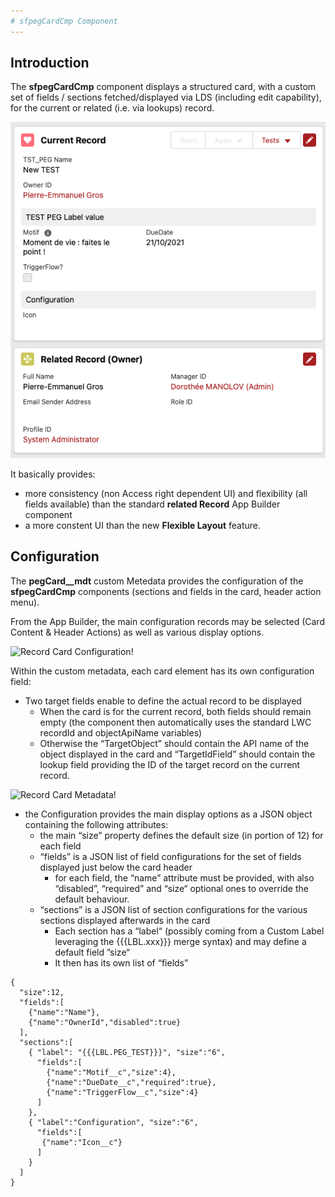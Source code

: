 ```yaml
---
# sfpegCardCmp Component
---
```


## Introduction

The **sfpegCardCmp** component displays a structured card, with a custom
set of fields / sections fetched/displayed via LDS (including edit capability),
for the current or related (i.e. via lookups) record.

![Cards on different records!](/media/sfpegCard.png) 

It basically provides:
* more consistency (non Access right dependent UI) and flexibility
(all fields available) than the standard **related Record** App Builder component 
* a more constent UI than the new **Flexible Layout** feature. 


## Configuration

The **pegCard__mdt** custom Metedata provides the configuration of the **sfpegCardCmp** components (sections and fields in the card, header action menu).

From the App Builder, the main configuration records may be selected (Card Content & Header Actions) as well as various display options.

![Record Card Configuration!](/media/RecordCardConfiguration.png)

Within the custom metadata, each card element has its own configuration field:

* Two target fields enable to define the actual record to be displayed
    * When the card is for the current record, both fields should remain empty (the component then automatically uses the standard LWC recordId and objectApiName variables)
    * Otherwise the “TargetObject” should contain the API name of the object displayed in the card and “TargetIdField” should contain the lookup field providing the ID of the target record on the current record. 

![Record Card Metadata!](/media/RecordCardMeta.png)

* the Configuration provides the main display options as a JSON object containing the following attributes:
    * the main “size” property defines the default size (in portion of 12) for each field
    * “fields” is a JSON list of field configurations for the set of fields displayed just below the card header
        * for each field, the “name” attribute must be provided, with also “disabled”, “required” and “size“ optional ones to override the default behaviour. 
    * “sections” is a JSON list of section configurations for the various sections displayed afterwards in the card
        * Each section has a “label“ (possibly coming from a Custom Label leveraging the  {{{LBL.xxx}}} merge syntax) and may define a default field ”size“ 
        * It then has its own list of “fields”

```
{
  "size":12,
  "fields":[
    {"name":"Name"},
    {"name":"OwnerId","disabled":true}
  ],
  "sections":[
    { "label": "{{{LBL.PEG_TEST}}}", "size":"6",
      "fields":[
        {"name":"Motif__c","size":4},
        {"name":"DueDate__c","required":true},
        {"name":"TriggerFlow__c","size":4}
      ]
    },
    { "label":"Configuration", "size":"6",
      "fields":[
       {"name":"Icon__c"}
      ]
    }
  ]
}
```